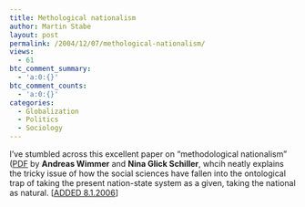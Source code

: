 ```yaml
---
title: Methological nationalism
author: Martin Stabe
layout: post
permalink: /2004/12/07/methological-nationalism/
views:
  - 61
btc_comment_summary:
  - 'a:0:{}'
btc_comment_counts:
  - 'a:0:{}'
categories:
  - Globalization
  - Politics
  - Sociology
---
```

I&rsquo;ve stumbled across this excellent paper on &ldquo;methodological nationalism&rdquo; ([PDF][1] by **Andreas Wimmer** and **Nina Glick Schiller**, whcih neatly explains the tricky issue of how the social sciences have fallen into the ontological trap of taking the present nation-state system as a given, taking the national as natural. [[ADDED 8.1.2006][2]]

 [1]: http://www.sscnet.ucla.edu/soc/faculty/wimmer/B52.pdf
 [2]: http://martinstabe.com/blog/?p=1348